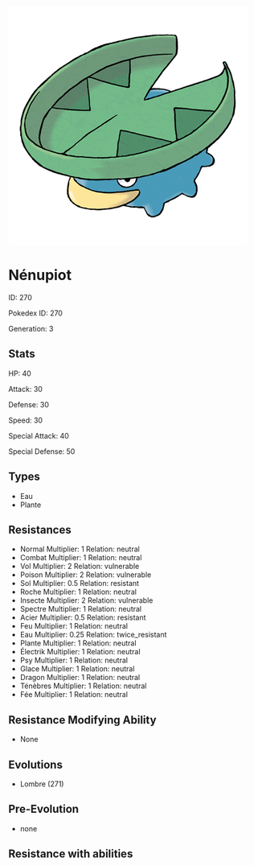 ![](https://raw.githubusercontent.com/PokeAPI/sprites/master/sprites/pokemon/other/official-artwork/270.png)

# Nénupiot
ID: 270

Pokedex ID: 270

Generation: 3

## Stats

HP: 40

Attack: 30

Defense: 30

Speed: 30

Special Attack: 40

Special Defense: 50

## Types

- Eau
- Plante
## Resistances

- Normal Multiplier: 1 Relation: neutral
- Combat Multiplier: 1 Relation: neutral
- Vol Multiplier: 2 Relation: vulnerable
- Poison Multiplier: 2 Relation: vulnerable
- Sol Multiplier: 0.5 Relation: resistant
- Roche Multiplier: 1 Relation: neutral
- Insecte Multiplier: 2 Relation: vulnerable
- Spectre Multiplier: 1 Relation: neutral
- Acier Multiplier: 0.5 Relation: resistant
- Feu Multiplier: 1 Relation: neutral
- Eau Multiplier: 0.25 Relation: twice_resistant
- Plante Multiplier: 1 Relation: neutral
- Électrik Multiplier: 1 Relation: neutral
- Psy Multiplier: 1 Relation: neutral
- Glace Multiplier: 1 Relation: neutral
- Dragon Multiplier: 1 Relation: neutral
- Ténèbres Multiplier: 1 Relation: neutral
- Fée Multiplier: 1 Relation: neutral
## Resistance Modifying Ability

- None

## Evolutions

- Lombre (271)
## Pre-Evolution

- none

## Resistance with abilities
